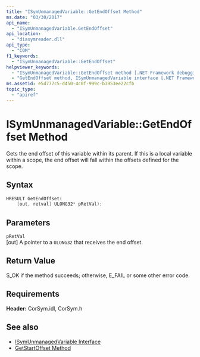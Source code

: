 ```yaml
---
title: "ISymUnmanagedVariable::GetEndOffset Method"
ms.date: "03/30/2017"
api_name: 
  - "ISymUnmanagedVariable.GetEndOffset"
api_location: 
  - "diasymreader.dll"
api_type: 
  - "COM"
f1_keywords: 
  - "ISymUnmanagedVariable::GetEndOffset"
helpviewer_keywords: 
  - "ISymUnmanagedVariable::GetEndOffset method [.NET Framework debugging]"
  - "GetEndOffset method, ISymUnmanagedVariable interface [.NET Framework debugging]"
ms.assetid: e5d777c5-d450-4c0f-999c-b3953ee22cfb
topic_type: 
  - "apiref"
---
```

# ISymUnmanagedVariable::GetEndOffset Method
Gets the end offset of this variable within its parent. If this is a local variable within a scope, the end offset will fall within the offsets defined for the scope.  
  
## Syntax  
  
```cpp  
HRESULT GetEndOffset(  
    [out, retval] ULONG32* pRetVal);  
```  
  
## Parameters  
 `pRetVal`  
 [out] A pointer to a `ULONG32` that receives the end offset.  
  
## Return Value  
 S_OK if the method succeeds; otherwise, E_FAIL or some other error code.  
  
## Requirements  
 **Header:** CorSym.idl, CorSym.h  
  
## See also

- [ISymUnmanagedVariable Interface](isymunmanagedvariable-interface.md)
- [GetStartOffset Method](isymunmanagedvariable-getstartoffset-method.md)
